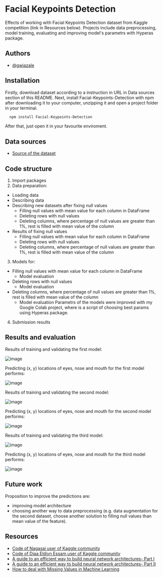 # Facial Keypoints Detection

Effects of working with Facial Keypoints Detection dataset from Kaggle competition (link in Resources below). Projects include data preprocessing, model training, evaluating and improving model's parametrs with Hyperas package.



## Authors

- [@gwiazale](https://github.com/gwiazale)


## Installation

Firstly, download dataset according to a instruction in URL in Data sources section of this README.
Next, install Facial-Keypoints-Detection with npm after downloading it to your computer, unzipping it and open a project folder in your terminal.

```bash
  npm install Facial-Keypoints-Detection
```
After that, just open it in your favourite enviroment.    
## Data sources

 - [Source of the dataset](https://www.kaggle.com/competitions/facial-keypoints-detection/data)


## Code structure

1. Import packages
2. Data preparation:
- Loading data
- Describing data
- Describing new datasets after fixing null values
    - Filling null values with mean value for each column in DataFrame
    - Deleting rows with null values
    - Deleting columns, where percentage of null values are greater than 1%, rest is filled with mean value of the column
- Results of fixing null values
    - Filling null values with mean value for each column in DataFrame
    - Deleting rows with null values
    - Deleting columns, where percentage of null values are greater than 1%, rest is filled with mean value of the column
3. Models for:
- Filling null values with mean value for each column in DataFrame
    - Model evaluation
- Deleting rows with null values
    - Model evaluation
- Deleting columns, where percentage of null values are greater than 1%, rest is filled with mean value of the column
    - Model evaluation
Parametrs of the models were improved with my Google Colab project, where is a script of choosing best params using Hyperas package.
4. Submission results


## Results and evaluation

Results of training and validating the first model:

![image](https://github.com/gwiazale/Facial-Keypoints-Detection/blob/fb3652d6abaf087eeba52e16c7e0e11e30e6fc2a/Results%20of%20model%201.png)

Predicting (x, y) locations of eyes, nose and mouth for the first model performs:

![image](https://github.com/gwiazale/Facial-Keypoints-Detection/blob/e5d663a053a7193d24f7b101c8b23c02e8d3b14e/Predictions%20of%20model%201.png)

Results of training and validating the second model:

![image](https://github.com/gwiazale/Facial-Keypoints-Detection/blob/fb3652d6abaf087eeba52e16c7e0e11e30e6fc2a/Results%20of%20model%202.png)

Predicting (x, y) locations of eyes, nose and mouth for the second model performs:

![image](https://github.com/gwiazale/Facial-Keypoints-Detection/blob/fb3652d6abaf087eeba52e16c7e0e11e30e6fc2a/Predictions%20of%20model%202.png)

Results of training and validating the third model:

![image](https://github.com/gwiazale/Facial-Keypoints-Detection/blob/fb3652d6abaf087eeba52e16c7e0e11e30e6fc2a/Predictions%20of%20model%203.png)

Predicting (x, y) locations of eyes, nose and mouth for the third model performs:

![image](https://github.com/gwiazale/Facial-Keypoints-Detection/blob/fb3652d6abaf087eeba52e16c7e0e11e30e6fc2a/Results%20of%20model%203.png)

## Future work

Proposition to improve the predictions are:
- improving model architecture
- choosing another way to data preprocessing (e.g. data augmentation for the second dataset, choose another solution to filling null values than mean value of the feature).



## Resources

 - [Code of Nagasai user of Kaggle community](https://www.kaggle.com/code/nagasai524/facial-keypoint-detection-using-cnn#Future-Scope)
 - [Code of Diaa Eldiyn Essam user of Kaggle community](https://www.kaggle.com/code/diaaessam/face-landmarks-detection#Architecture-2)
 - [A guide to an efficient way to build neural network architectures- Part I](https://towardsdatascience.com/a-guide-to-an-efficient-way-to-build-neural-network-architectures-part-ii-hyper-parameter-42efca01e5d7)
 - [A guide to an efficient way to build neural network architectures- Part II](https://towardsdatascience.com/a-guide-to-an-efficient-way-to-build-neural-network-architectures-part-i-hyper-parameter-8129009f131b)
 - [How to deal with Missing Values in Machine Learning](https://medium.com/geekculture/how-to-deal-with-missing-values-in-machine-learning-98e47f025b9c)
